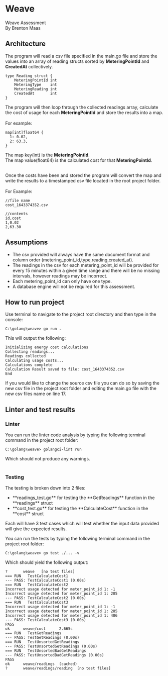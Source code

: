 # Weave
Weave Assessment<br>
By Brenton Maas

## Architecture
The program will read a csv file specified in the main.go file and store the values into an array of reading structs sorted by **MeteringPointId** and **CreatedAt** collectively.
```
type Reading struct {
	MeteringPointId int
	MeteringType    int
	MeteringReading int
	CreatedAt       int
}
```

The program will then loop through the collected readings array, calculate the cost of usage for each **MeteringPointId** and store the results into a map.<br><br>
For example:
```
map[int]float64 {
  1: 0.02,
  2: 63.3,
}
```
The map key(int) is the **MeteringPointId**.<br>
The map value(float64) is the calculated cost for that **MeteringPointId**.<br><br>

Once the costs have been and stored the program will convert the map and write the results to a timestamped csv file located in the root project folder.<br><br>
For Example:

```
//file name
cost_1643374352.csv

//contents
id,cost
1,0.02
2,63.30
```

## Assumptions
<ul>
  <li>The csv provided will always have the same document format and column order (metering_point_id,type,reading,created_at).</li>
  <li>The readings in the csv for each metering_point_id will be provided for every 15 minutes within a given time range and there will be no missing intervals, however readings may be incorrect.</li>
  <li>Each metering_point_id can only have one type.</li>
  <li>A database engine will not be required for this assessment.</li>
</ul>

## How to run project
Use terminal to navigate to the project root directory and then type in the console:
```
C:\golang\weave> go run .
```
This will output the following:
```
Initializing energy cost calculations
Collecting readings...
Readings collected    
Calculating usage costs...
Calculations complete
Calculation Result saved to file: cost_1643374352.csv
End
```

If you would like to change the source csv file you can do so by saving the new csv file in the project root folder and editing the main.go file with the new csv files name on line 17.

## Linter and test results

### Linter
You can run the linter code analysis by typing the following terminal command in the project root folder:
```
C:\golang\weave> golangci-lint run 
```
Which should not produce any warnings.<br><br>

### Testing
The testing is broken down into 2 files: <br>
<ul>
  <li>**readings_test.go** for testing the **GetReadings** function in the **readings** struct</li>
  <li>**cost_test.go** for testing the **CalculateCost** function in the **cost** struct</li>
</ul>

Each will have 3 test cases which will test whether the input data provided will give the expected results.

You can run the tests by typing the following terminal command in the project root folder:
```
C:\golang\weave> go test ./... -v 
```
Which should yield the following output:
```
?       weave   [no test files]
=== RUN   TestCalculateCost1                      
--- PASS: TestCalculateCost1 (0.00s)              
=== RUN   TestCalculateCost2                      
Incorrect usage detected for meter_point_id 1: -1 
Incorrect usage detected for meter_point_id 1: 285
--- PASS: TestCalculateCost2 (0.00s)              
=== RUN   TestCalculateCost3                      
Incorrect usage detected for meter_point_id 1: -1 
Incorrect usage detected for meter_point_id 1: 285
Incorrect usage detected for meter_point_id 1: 486
--- PASS: TestCalculateCost3 (0.00s)              
PASS                                              
ok      weave/cost      2.665s                    
=== RUN   TestGetReadings                      
--- PASS: TestGetReadings (0.00s)              
=== RUN   TestUnsortedGetReadings              
--- PASS: TestUnsortedGetReadings (0.00s)      
=== RUN   TestUnsortedBadGetReadings           
--- PASS: TestUnsortedBadGetReadings (0.00s)   
PASS                                           
ok      weave/readings  (cached)               
?       weave/readings/reading  [no test files]

```




